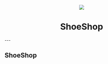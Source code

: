 <p align="center">
  <img src="assets/shooe_tilt_1.png">
</p>
<h1 align="center">ShoeShop</h1>
---




## ShoeShop